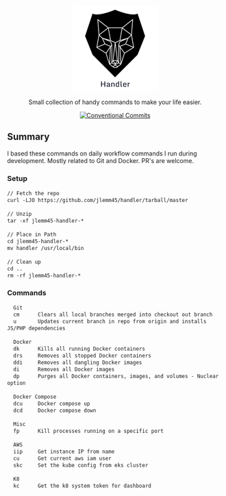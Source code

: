 <p align="center">
  <a href="https://github.com/jlemm45/handler"><img src="./img/logo.png" width="200" alt="Logo"></a>
</p>

<p align="center">
  Small collection of handy commands to make your life easier.
</p>

<p align="center">
  <a href="#badge"><img src="https://img.shields.io/badge/Conventional%20Commits-1.0.0-yellow.svg" alt="Conventional Commits"></a>
</p>

## Summary

I based these commands on daily workflow commands I run during development. Mostly related to Git and Docker.
PR's are welcome.

### Setup

```
// Fetch the repo
curl -LJO https://github.com/jlemm45/handler/tarball/master

// Unzip
tar -xf jlemm45-handler-*

// Place in Path
cd jlemm45-handler-*
mv handler /usr/local/bin

// Clean up
cd ..
rm -rf jlemm45-handler-*
```

### Commands

```
  Git
  cm      Clears all local branches merged into checkout out branch
  u       Updates current branch in repo from origin and installs JS/PHP dependencies

  Docker
  dk      Kills all running Docker containers
  drs     Removes all stopped Docker containers
  ddi     Removes all dangling Docker images
  di      Removes all Docker images
  dp      Purges all Docker containers, images, and volumes - Nuclear option

  Docker Compose
  dcu     Docker compose up
  dcd     Docker compose down

  Misc
  fp      Kill processes running on a specific port

  AWS
  iip     Get instance IP from name
  cu      Get current aws iam user
  skc     Set the kube config from eks cluster

  K8
  kc      Get the k8 system token for dashboard
```
